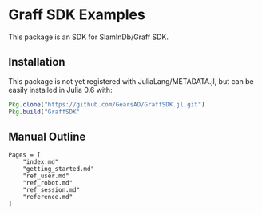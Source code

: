 # Graff SDK Examples

This package is an SDK for SlamInDb/Graff SDK.

## Installation
This package is not yet registered with JuliaLang/METADATA.jl, but can be easily installed in Julia 0.6 with:
```julia
Pkg.clone("https://github.com/GearsAD/GraffSDK.jl.git")
Pkg.build("GraffSDK"
```

## Manual Outline
```@contents
Pages = [
    "index.md"
    "getting_started.md"
    "ref_user.md"
    "ref_robot.md"
    "ref_session.md"
    "reference.md"
]
```
